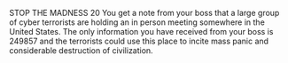 STOP THE MADNESS
20
You get a note from your boss that a large group of cyber terrorists are holding an in person meeting somewhere in the United States. The only information you have received from your boss is 249857 and the terrorists could use this place to incite mass panic and considerable destruction of civilization.